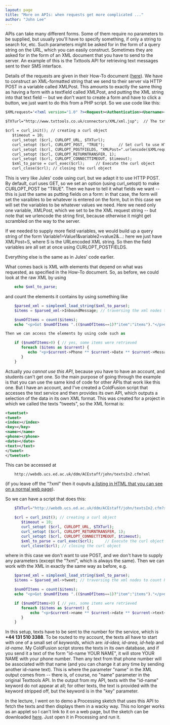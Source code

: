 ```yaml
---
layout: page
title: "More on APIs: when requests get more complicated ..."
author: "John Lee"
---
```




APIs can take many different forms. Some of them require no parameters
to be supplied, but usually you'll have to specify something, if only a
string to search for, etc. Such parameters might be asked for in the
form of a query string on the URL, which you can easily construct.
Sometimes they are asked for in the form of an XML document that you
have to send to the server. An example of this is the Txttools API for
retrieving text messages sent to their SMS interface.

Details of the requests are given in their How-To document
([here](XML_Messaging_Connector_for_txttools_2.2.pdf)). We have to
construct an XML-formatted string that we send to their server via HTTP
POST in a variable called XMLPost. This amounts to exactly the same
thing as having a form with a textfield called XMLPost, and putting the
XML string into that text field -- but we don't want to create a form
and have to click a button, we just want to do this from a PHP script.
So we use code like this:

```xml
$XMLrequest='<?xml version="1.0" ?><Request><Authentication><Username><![CDATA[jlee@ed]]></Username><Password><![CDATA[PASSWORD-GOES-HERE]]></Password> </Authentication><RetrieveInbound><RetrieveType><![CDATA[ALL]]></RetrieveType></RetrieveInbound></Request>';

$TXTurl="http://www.txttools.co.uk/connectors/XML/xml.jsp";  // The txttools API URL

$crl = curl_init(); // creating a curl object
   $timeout = 10;
   curl_setopt ($crl, CURLOPT_URL, $TXTurl);
   curl_setopt ($crl, CURLOPT_POST, "TRUE");      // Set curl to use HTTP POST, because by default it uses GET
   curl_setopt ($crl, CURLOPT_POSTFIELDS, "XMLPost=".urlencode($XMLrequest)); // Set "form field" XMLPost: NB the XML request is URLencoded!
   curl_setopt ($crl, CURLOPT_RETURNTRANSFER, 1);
   curl_setopt ($crl, CURLOPT_CONNECTTIMEOUT, $timeout);
   $xml_to_parse = curl_exec($crl);     // Execute the curl object
   curl_close($crl); // closing the curl object
```

This is very like Jules' code using curl, but we adapt it to use HTTP
POST. By default, curl uses GET, so we set an option (using
curl_setopt) to make CURLOPT_POST be "TRUE". Then we have to tell it
what fields we want -- this is just the same as putting fields on a
form: in that case, the form will set the varaibles to be whatever is
entered on the form, but in this case we will set the variables to be
whatever values we need. Here we need only one variable, XMLPost, which
we set to be the XML request string -- but note that we urlencode the
string first, because otherwise it might get scrambled on the way to the
server.

If we needed to supply more field variables, we would build up a query
string of the form Variable1=Value1&variable2=value2&...: here we just
have XMLPost=S, where S is the URLencoded XML string. So then the field
variables are all set at once using CURLOPT_POSTFIELDS.

Everything else is the same as in Jules' code earlier.

What comes back is XML with elements that depend on what was requested,
as specified in the How-To document. So, as before, we could look at the
raw XML by using

```php
    echo $xml_to_parse;
```

and count the elements it contains by using something like

```php
    $parsed_xml = simplexml_load_string($xml_to_parse);
    $items = $parsed_xml->InboundMessage; // traversing the xml nodes to count how many photos were retrieved

    $numOfItems = count($items);
    echo "<p>Got $numOfItems ".(($numOfItems==1)?"item":"items")."</p>n";  // Conditional prints "item" if numOfItems==1, else "items"

Then we can access the elements by using code such as

    if ($numOfItems>0) { // yes, some items were retrieved
       foreach ($items as $current) {
          echo "<p>$current->Phone ** $current->Date ** $current->MessageText</p>n";
       }
    }
```

Actually _you cannot use this API_, because you have to have an account,
and students can't get one. So the main purpose of going through the
example is that you can use the same kind of code for other APIs that
work like this one. But I have an account, and I've created a
ColdFusion script that accesses the text service and then provides its
own API, which outputs a selection of the data in its own XML format.
This was created for a project in which we called the texts "tweets",
so the XML format is:

```xml
<tweetset>
<tweet>
<index></index>
<key></key>
<name></name>
<phone></phone>
<date></date>
<text></text>
</tweet>
</tweetset>
```

This can be accessed at

```
    http://webdb.ucs.ed.ac.uk/ddm/ACEstaff/john/textsIn2.cfm?xml
```

(if you leave off the "?xml" then it ouputs [a listing in HTML that
you can see on a normal web
page](http://webdb.ucs.ed.ac.uk/ddm/ACEstaff/john/textsIn2.cfm)).

So we can have a script that does this:

```php
    $TXTurl="http://webdb.ucs.ed.ac.uk/ddm/ACEstaff/john/textsIn2.cfm?xml";  // My texts API URL

    $crl = curl_init(); // creating a curl object
       $timeout = 10;
       curl_setopt ($crl, CURLOPT_URL, $TXTurl);
       curl_setopt ($crl, CURLOPT_RETURNTRANSFER, 1);
       curl_setopt ($crl, CURLOPT_CONNECTTIMEOUT, $timeout);
       $xml_to_parse = curl_exec($crl);     // Execute the curl object
       curl_close($crl); // closing the curl object
```

where in this case we don't want to use POST, and we don't have to
supply any parameters (except the "?xml", which is always the same).
Then we can work with the XML in exactly the same way as before, e.g.

```php
    $parsed_xml = simplexml_load_string($xml_to_parse);
    $items = $parsed_xml->tweet; // traversing the xml nodes to count how many "tweets" (texts) were retrieved

    $numOfItems = count($items);
    echo "<p>Got $numOfItems ".(($numOfItems==1)?"item":"items")."</p>n";  // Conditional prints "item" if numOfItems==1, else "items"

    if ($numOfItems>0) { // yes, some items were retrieved
       foreach ($items as $current) {
           echo "<p>$current->name ** $current->date ** $current->text</p>n";
       }
    }
```

In this setup, texts have to be sent to the number for the service,
which is **+44 131 510 3388**. To be routed to my account, the texts all
have to start with one of a small set of _keywords_, which are:
_id-idea, id-area, id-help_ and _id-name_. My ColdFusion script stores
the texts in its own database, and if you send it a text of the form
"id-name YOUR NAME", it will store YOUR NAME with your phone number.
Then any text from that phone number will be associated with that name
(and you can change it at any time by sending another id-name text).
This is where the parameter "name" in the XML output comes from --
there is, of course, no "name" parameter in the original Texttools
API. In the output from my API, texts with the "id-name" keyword do not
appear at all; for other texts, the text is provided with the keyword
stripped off, but the keyword is in the "key" parameter.

In the lecture, I went on to demo a Processing sketch that uses this API
to fetch the texts and then displays them in a wacky way. This no longer
works as an applet so I can't link to it on a web page, but the sketch
can be downloaded [here](TweetExtractor4.pde). Just open it in
Processing and run it.
